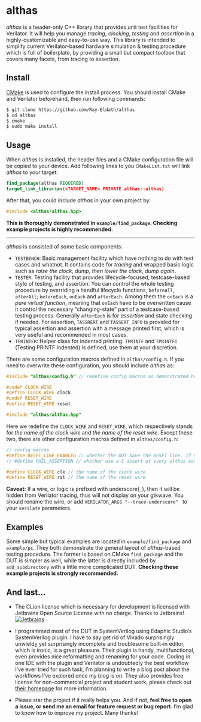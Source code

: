# althas

*althas* is a header-only C++ library that provides unit test facilities for Verilator. It will help you manage *tracing*, *clocking*, *testing* and *assertion* in a highly-customizable and easy-to-use way. This library is intended to simplify current Verilator-based hardware simulation & testing procedure which is full of boilerplate, by providing a small but compact toolbox that covers many facets, from tracing to assertion.

## Install

[CMake](https://cmake.org/) is used to configure the install process. You should install CMake and Verilator beforehand, then run following commands:

```bash
$ git clone https://github.com/Ray-Eldath/althas
$ cd althas
$ cmake .
$ sudo make install
```

## Usage

When *althas* is installed, the header files and a CMake configuration file will be copied to your device. Add following lines to you `CMakeList.txt` will link *althas* to your target:

```cmake
find_package(althas REQUIRED)
target_link_libraries(<TARGET_NAME> PRIVATE althas::althas)
```

After that, you could include *althas* in your own project by:

```c++
#include <althas/althas.hpp>
```

**This is thoroughly demonstrated in `example/find_package`.  Checking example projects is highly recommended.**

---

*althas* is consisted of some basic components:

- `TESTBENCH`: Basic management facility which have nothing to do with test cases and whatnot. It contains code for *tracing* and wrapped basic logic such as *raise the clock, dump, then lower the clock, dump again*.
- `TESTER`: Testing facility that provides lifecycle-focused, testcase-based style of testing, and assertion. You can control the whole testing procedure by overriding a handful lifecycle functions, `beforeAll`, `afterAll`; `beforeEach`, `onEach` and `afterEach`. Among them the `onEach` is a *pure virtual function*, meaning that `onEach` have to be overwritten cause it control the necessary “changing-state” part of a testcase-based testing process. Generally `afterEach` is for *assertion* and state checking if needed. For assertion, `TASSRERT` and `TASSERT_INFO` is provided for typical assertion and assertion with a message printed first, which is very useful and recommended in most cases.
- `TPRINTER`: Helper class for indented printing. `TPRINTF` and `TPRINTFI` (Testing PRINTF Indented) is defined, use them at your discretion.

There are some configuration macros defined in `althas/config.h`. If you need to overwrite these configuration, you should include *althas* as:

```c++
#include "althas/config.h" // redefine config macros as demonstrated here

#undef CLOCK_WIRE
#define CLOCK_WIRE clock
#undef RESET_WIRE
#define RESET_WIRE reset

#include "althas/althas.hpp"
```

Here we redefine the `CLOCK_WIRE` and `RESET_WIRE`, which respectively stands for *the name of the clock wire* and *the name of the reset wire*. Except these two, there are other configuration macros defined in `althas/config.h`:

```c++
// config macros
#define RESET_LINE_ENABLED // whether the DUT have the RESET line. if not, logic for reset will not be compiled.
// #define FAIL_ASSERTION // whether use a C assert at every althas assertion. if enable, failed assertion will cause the program interrupted.

#define CLOCK_WIRE clk // the name of the clock wire
#define RESET_WIRE rst // the name of the reset wire
```

**Caveat:** If a wire, or logic is prefixed with underscore(`_`), then it will be hidden from Verilator tracing, thus will not display on your gtkwave. You should rename the wire, or add `VERILATOR_ARGS "--trace-underscore" ` to your `verilate` parameters.

## Examples

Some simple but typical examples are located in `example/find_package` and `example/pc`. They both demonstrate the general layout of *althas*-based testing procedure. The former is based on CMake `find_package` and the DUT is simpler as well, while the latter is directly included by `add_subdirectory` with a little more complicated DUT. **Checking these example projects is strongly recommended.**

## And last…

- The CLion license which is necessary for development is licensed with Jetbrains Open Source License with no charge. Thanks to Jetbrains!
  [![Jetbrains](https://raw.githubusercontent.com/Ray-Eldath/Avalon/master/img/jetbrains-variant-4.jpg)](https://www.jetbrains.com/?from=sirius)



- I programmed most of the DUT in SystemVerilog using Edaphic Studio’s SystemVerilog plugin. I have to say get rid of Vivado surprisingly unwieldy yet surprisingly incomplete and troublesome built-in editor, which is ironic, is a great pleasure. Their plugin is handy, multifunctional, even provides nice reformatting and renaming for your code. Coding in one IDE with the plugin and Verilator is undoubtedly the best workflow I’ve ever tried for such task, I’m planning to write a blog post about the workflows I’ve explored once my blog is on. They also provides free license for non-commercial project and student work, please check out [their homepage](https://www.edaphic.studio/) for more information.
- Please star the project if it really helps you. And if not, **feel free to open a issue, or send me an email for feature request or bug report**. I’m glad to know how to improve my project. Many thanks!